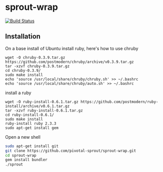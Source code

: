 # sprout-wrap

[![Build Status](https://travis-ci.org/pivotal-sprout/sprout-wrap.png?branch=master)](https://travis-ci.org/pivotal-sprout/sprout-wrap)

## Installation

On a base install of Ubuntu
install ruby, here's how to use chruby
```
wget -O chruby-0.3.9.tar.gz https://github.com/postmodern/chruby/archive/v0.3.9.tar.gz
tar -xzvf chruby-0.3.9.tar.gz
cd chruby-0.3.9/
sudo make install
echo 'source /usr/local/share/chruby/chruby.sh' >> ~/.bashrc
echo 'source /usr/local/share/chruby/auto.sh' >> ~/.bashrc
```
install a ruby
```
wget -O ruby-install-0.6.1.tar.gz https://github.com/postmodern/ruby-install/archive/v0.6.1.tar.gz
tar -xzvf ruby-install-0.6.1.tar.gz
cd ruby-install-0.6.1/
sudo make install
ruby-install ruby 2.3.3
sudo apt-get install gem
```
Open a new shell
```sh
sudo apt-get install git
git clone https://github.com/pivotal-sprout/sprout-wrap.git
cd sprout-wrap
gem install bundler
./sprout
```
